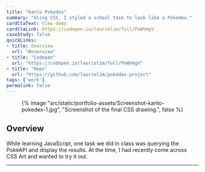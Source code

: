 ```yaml
---
title: "Kanto Pokedex"
summary: "Using CSS, I styled a school task to look like a Pokedex."
cardCtaText: View demo
cardCtaLink: https://codepen.io/laurielim/full/PoWVmgV
caseStudy: false
quickLinks:
- title: Overview
  url: "#overview"
- title: "Codepen"
  url: "https://codepen.io/laurielim/full/PoWVmgV"
- title: "Repo"
  url: "https://github.com/laurielim/pokedex-project"
tags: ['work']
permalink: false
---
```


<figure>
  {% image
    "src/static/portfolio-assets/Screenshot-kanto-pokedex-1.jpg",
    "Screenshot of the final CSS drawing.",
    false
  %}
</figure>

<h2 id="overview">Overview</h2>

While learning JavaScript, one task we did in class was querying the PokéAPI and display the results. At the time, I had recently come across CSS Art and wanted to try it out.

---
